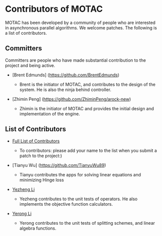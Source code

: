 Contributors of MOTAC
=======================
MOTAC has been developed by a community of people who are interested in asynchronous parallel algorithms.
We welcome patches. The following is a list of contributors.


Committers
----------
Committers are people who have made substantial contribution to the project and being active.

* [Brent Edmunds] (https://github.com/BrentEdmunds)
  - Brent is the initiator of MOTAC, and contributes to the design of the system. He is also the ninja behind controller.

* [Zhimin Peng] (https://github.com/ZhiminPeng/arock-new)
  - Zhimin is the initiator of MOTAC and provides the initial design and implementation of the engine.


List of Contributors
---------------------
* [Full List of Contributors](https://github.com/uclaopt/MOTAC/blob/master/CONTRIBUTORS.md)
  - To contributors: please add your name to the list when you submit a patch to the project:)

* [Tianyu Wu] (https://github.com/TianyuWu89)
  - Tianyu contributes the apps for solving linear equations and minimizing Hinge loss

* [Yezheng Li](https://github.com/yezhengli-Mr9)
  - Yezheng contributes to the unit tests of operators. He also implements the objective function calculators.

* [Yerong Li](https://github.com/YerongLeopard)
  - Yerong contributes to the unit tests of splitting schemes, and linear algebra functions.
